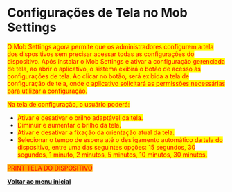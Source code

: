 # Configurações de Tela no Mob Settings

<mark style="color:red;">O Mob Settings agora permite que os administradores configurem a tela dos dispositivos sem precisar acessar todas as configurações do dispositivo. Após instalar o Mob Settings e ativar a configuração gerenciada de tela, ao abrir o aplicativo, o sistema exibirá o botão de acesso às configurações de tela. Ao clicar no botão, será exibida a tela de configuração de tela, onde o aplicativo solicitará as permissões necessárias para utilizar a configuração.</mark>

<mark style="color:red;">Na tela de configuração, o usuário poderá:</mark>

* <mark style="color:red;">Ativar e desativar o brilho adaptável da tela.</mark>
* <mark style="color:red;">Diminuir e aumentar o brilho da tela.</mark>
* <mark style="color:red;">Ativar e desativar a fixação da orientação atual da tela.</mark>
* <mark style="color:red;">Selecionar o tempo de espera até o desligamento automático da tela do dispositivo, entre uma das seguintes opções: 15 segundos, 30 segundos, 1 minuto, 2 minutos, 5 minutos, 10 minutos, 30 minutos.</mark>

<mark style="color:red;background-color:orange;">PRINT TELA DO DISPOSITIVO</mark>

[**Voltar ao menu inicial**](./)
